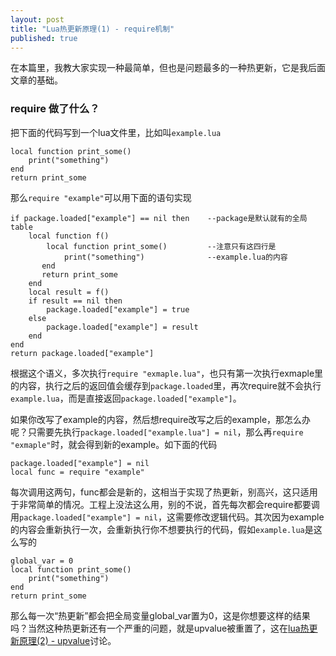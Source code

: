 ```yaml
---
layout: post
title: "Lua热更新原理(1) - require机制"
published: true
---
```




在本篇里，我教大家实现一种最简单，但也是问题最多的一种热更新，它是我后面文章的基础。

### require 做了什么？
把下面的代码写到一个lua文件里，比如叫`example.lua`

    local function print_some()
    	print("something")
    end
    return print_some

那么`require "example"`可以用下面的语句实现

    if package.loaded["example"] == nil then	--package是默认就有的全局table
        local function f()
        	local function print_some()			--注意只有这四行是
           		print("something") 				--example.lua的内容
           end
           return print_some                   
        end
        local result = f()
        if result == nil then
        	package.loaded["example"] = true
        else
        	package.loaded["example"] = result
        end
    end
    return package.loaded["example"]
    
根据这个语义，多次执行`require "exmaple.lua"`，也只有第一次执行exmaple里的内容，执行之后的返回值会缓存到`package.loaded`里，再次require就不会执行`example.lua`，而是直接返回`package.loaded["example"]`。

如果你改写了example的内容，然后想require改写之后的example，那怎么办呢？只需要先执行`package.loaded["example.lua"] = nil`，那么再`require "exmaple"`时，就会得到新的example。如下面的代码
	
	package.loaded["example"] = nil
	local func = require "example"
   
每次调用这两句，func都会是新的，这相当于实现了热更新，别高兴，这只适用于非常简单的情况。工程上没法这么用，别的不说，首先每次都会require都要调用`package.loaded["example"] = nil`，这需要修改逻辑代码。其次因为example的内容会重新执行一次，会重新执行你不想要执行的代码，假如`example.lua`是这么写的

	global_var = 0
	local function print_some()	
		print("something")
	end
	return print_some
    
那么每一次“热更新”都会把全局变量global_var置为0，这是你想要这样的结果吗？当然这种热更新还有一个严重的问题，就是upvalue被重置了，这在[lua热更新原理(2) - upvalue](http://asqbtcupid.github.io/luahotupdate2-upvalue/)讨论。